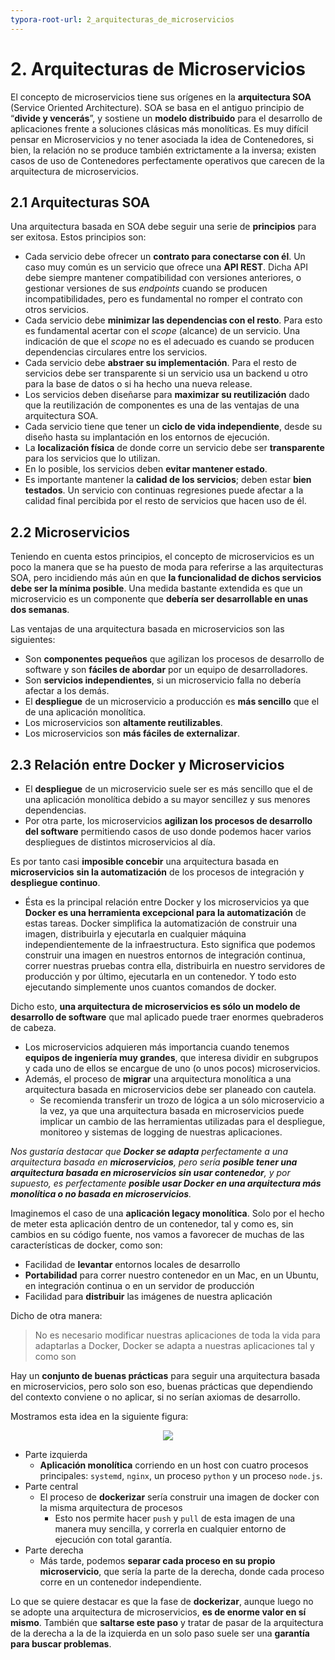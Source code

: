 ```yaml
---
typora-root-url: 2_arquitecturas_de_microservicios
---
```


# 2. Arquitecturas de Microservicios

 El concepto de microservicios tiene sus orígenes en la **arquitectura SOA**  (Service Oriented Architecture). SOA se basa en el antiguo principio de  “**divide y vencerás**”, y sostiene un **modelo distribuido** para el desarrollo de aplicaciones frente a soluciones clásicas más monolíticas. Es muy difícil pensar en Microservicios y no tener asociada la idea de Contenedores, si bien, la relación no se produce también extrictamente a la inversa; existen casos de uso de Contenedores perfectamente operativos que carecen de la arquitectura de microservicios.

## 2.1 Arquitecturas SOA

Una arquitectura basada en SOA debe seguir una serie de **principios** para ser exitosa. Estos principios son: 

- Cada servicio debe ofrecer un **contrato para conectarse con él**. Un caso muy común es un servicio que ofrece una **API REST**. Dicha API debe siempre mantener compatibilidad con versiones anteriores, o gestionar versiones de sus *endpoints* cuando se producen incompatibilidades, pero es fundamental no romper el contrato con otros servicios.
- Cada servicio debe **minimizar las dependencias con el resto**. Para esto es fundamental acertar con el *scope* (alcance) de un servicio. Una indicación de que el *scope* no es el adecuado es cuando se producen dependencias circulares entre los servicios.
- Cada servicio debe **abstraer su implementación**. Para el resto de  servicios debe ser transparente si un servicio usa un backend u otro  para la base de datos o si ha hecho una nueva release.
- Los servicios deben diseñarse para **maximizar su reutilización** dado que la reutilización de componentes es una de las ventajas de una arquitectura SOA.
- Cada servicio tiene que tener un **ciclo de vida independiente**, desde su diseño hasta su implantación en los entornos de ejecución.
- La **localización física** de donde corre un servicio debe ser **transparente** para los servicios que lo utilizan.
- En lo posible, los servicios deben **evitar mantener estado**.
- Es importante mantener la **calidad de los servicios**; deben estar **bien testados**. Un servicio con continuas regresiones puede afectar a la calidad final  percibida por el resto de servicios que hacen uso de él.

## 2.2 Microservicios

Teniendo en cuenta estos principios, el concepto de microservicios es un poco la manera que se ha puesto de moda para referirse a las  arquitecturas SOA, pero incidiendo más aún en que **la funcionalidad de dichos servicios debe ser la mínima posible**. Una medida bastante extendida es que un microservicio es un componente  que **debería ser desarrollable en unas dos semanas**.

Las ventajas de una arquitectura basada en microservicios son las siguientes: 

- Son **componentes pequeños** que agilizan los procesos de desarrollo de  software y son **fáciles de abordar** por un equipo de desarrolladores.
- Son **servicios independientes**, si un microservicio falla no debería afectar a los demás.
- El **despliegue** de un microservicio a producción es **más sencillo** que el de una aplicación monolítica.
- Los microservicios son **altamente reutilizables**.
- Los microservicios son **más fáciles de externalizar**.

## 2.3 Relación entre Docker y Microservicios

- El **despliegue** de un microservicio suele ser es más sencillo que el de una aplicación monolítica debido a su mayor sencillez y sus menores dependencias. 
- Por otra parte, los microservicios **agilizan los procesos de desarrollo del software** permitiendo casos de uso donde podemos hacer varios despliegues de distintos microservicios al día.

Es por tanto casi **imposible concebir** una arquitectura basada en **microservicios** **sin la automatización** de los procesos de integración y **despliegue continuo**.
- Ésta es la principal relación entre Docker y los microservicios ya que  **Docker es una herramienta excepcional para la automatización** de estas  tareas. Docker simplifica la automatización de construir una imagen,  distribuirla y ejecutarla en cualquier máquina independientemente de la infraestructura. Esto significa que podemos construir una imagen en nuestros entornos de integración continua, correr nuestras pruebas contra ella, distribuirla en nuestro servidores de producción y por  último, ejecutarla en un contenedor. Y todo esto ejecutando simplemente  unos cuantos comandos de docker. 

Dicho esto, **una arquitectura de microservicios es sólo un modelo de desarrollo de software** que mal aplicado puede traer enormes quebraderos  de cabeza.

- Los microservicios adquieren más importancia cuando tenemos **equipos de ingeniería muy grandes**, que interesa dividir en subgrupos y  cada uno de ellos se encargue de uno (o unos pocos) microservicios.
- Además, el proceso de **migrar** una arquitectura monolítica a una  arquitectura basada en microservicios debe ser planeado con cautela.
  - Se  recomienda transferir un trozo de lógica a un sólo microservicio a la vez, ya que una arquitectura basada en microservicios puede implicar un cambio de las herramientas utilizadas para el despliegue, monitoreo y sistemas de logging de nuestras aplicaciones.

*Nos gustaría destacar que **Docker se adapta** perfectamente a una arquitectura basada en **microservicios**, pero sería **posible tener una arquitectura basada en microservicios sin usar contenedor**, y por supuesto, es perfectamente **posible usar Docker en una arquitectura más monolítica o no basada en microservicios**.*

Imaginemos el caso de una **aplicación legacy monolítica**. Solo por el hecho de meter esta aplicación dentro de un contenedor, tal y como es, sin cambios en su código fuente, nos vamos a favorecer de muchas de las características de docker, como son:

- Facilidad de **levantar** entornos locales de desarrollo
- **Portabilidad** para correr nuestro contenedor en un Mac, en un Ubuntu, en integración continua o en un servidor de producción
- Facilidad para **distribuir** las imágenes de nuestra aplicación

Dicho de otra manera:

> No es necesario modificar nuestras aplicaciones de toda la vida para adaptarlas a Docker, Docker se adapta a nuestras aplicaciones tal y como son

Hay un **conjunto de buenas prácticas** para seguir una arquitectura basada en microservicios, pero solo son eso,  buenas prácticas que dependiendo del contexto conviene o no aplicar, si no serían axiomas de desarrollo.

Mostramos esta idea en la siguiente figura:

<p align = "center">
<img src="0201.png">
</p>

- Parte izquierda
	- **Aplicación monolítica** corriendo en un host con cuatro procesos principales: `systemd`, `nginx`, un proceso `python` y un proceso `node.js`.
- Parte central
  - El proceso de **dockerizar** sería construir una imagen de docker con la misma arquitectura de procesos
    - Esto nos permite hacer `push` y `pull` de esta imagen de una manera muy sencilla, y correrla en cualquier entorno de ejecución con total garantía.
- Parte derecha
  - Más  tarde, podemos **separar cada proceso en su propio microservicio**, que sería la parte de la derecha, donde cada proceso corre en un contenedor independiente.

Lo que se quiere destacar es que la fase de **dockerizar**, aunque luego no se adopte una arquitectura de microservicios, **es de enorme valor en sí mismo**. También que **saltarse este paso** y tratar de pasar de la arquitectura de la derecha a la de la izquierda en un solo paso suele ser una **garantía para buscar problemas**. 

